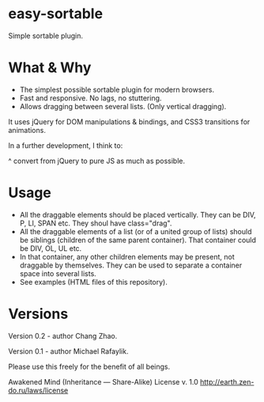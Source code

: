 # easy-sortable
Simple sortable plugin.

# What & Why
* The simplest possible sortable plugin for modern browsers.
* Fast and responsive. No lags, no stuttering.
* Allows dragging between several lists. (Only vertical dragging).

It uses jQuery for DOM manipulations & bindings, and CSS3 transitions for animations.

In a further development, I think to:

^ convert from jQuery to pure JS as much as possible.

# Usage
* All the draggable elements should be placed vertically. They can be DIV, P, LI, SPAN etc. They shoul have class="drag".
* All the draggable elements of a list (or of a united group of lists) should be siblings (children of the same parent container). That container could be DIV, OL, UL etc.
* In that container, any other children elements may be present, not draggable by themselves. They can be used to separate a container space into several lists.
* See examples (HTML files of this repository).

# Versions
Version 0.2 - author Chang Zhao.

Version 0.1 - author Michael Rafaylik.

Please use this freely for the benefit of all beings.

Awakened Mind (Inheritance — Share-Alike) License v. 1.0
http://earth.zen-do.ru/laws/license
  
